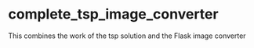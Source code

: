 # complete_tsp_image_converter
This combines the work of the tsp solution and the Flask image converter
